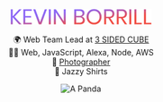 <div align="center">

[![Kevin Borrill][logo-url]][url]

🌍 Web Team Lead at [3 SIDED CUBE][cube-url] <br />
👨‍💻 Web, JavaScript, Alexa, Node, AWS <br />
📸 [Photographer][unsplash-url] <br />
👔 Jazzy Shirts

![A Panda](https://pandaaas.herokuapp.com/800/150 "Pandas are cool")

</div>

[logo-url]: https://github.com/kev2480/kev2480/raw/main/name-logo-trans.png
[cube-url]: https://www.3sidedcube.com
[unsplash-url]: https://unsplash.com/@kev2480
[url]: https://kevinborrill.co.uk
